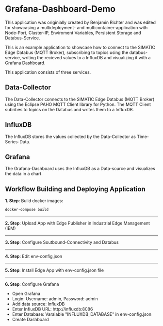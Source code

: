# Grafana-Dashboard-Demo
This application was originially created by Benjamin Richter and was edited for showcasing a multideployment- and multicontainer-application with Node-Port, Cluster-IP, Enviroment Variables, Persistent Storage and Databus-Service.

This is an example application to showcase how to connect to the SIMATIC Edge Databus (MQTT Broker), subscribing to topics using the databus-service, writing the recieved values to a InfluxDB and visualizing it with a Grafana Dashboard. 

This application consists of three services. 

## Data-Collector
The Data-Collector connects to the SIMATIC Edge Databus (MQTT Broker) using the Eclipse PAHO MQTT Client library for Python. The MQTT Client subribes to topics on the Databus and writes them to a InfluxDB.

## InfluxDB

The InfluxDB stores the values collected by the Data-Collector as Time-Series-Data.

## Grafana

The Grafana-Dashboard uses the InfluxDB as a Data-source and visualizes the data in a chart.


## Workflow Building and Deploying Application

__1. Step__: Build docker images:
```
docker-compose build
```

---

__2. Step__: Upload App with Edge Publisher in Industrial Edge Management (IEM)

---

__3. Step__: Configure Soutbound-Connectivity and Databus

---

__4. Step__: Edit env-config.json

---

__5. Step__: Install Edge App with env-config.json file

---

__6. Step__: Configure Grafana
- Open Grafana
- Login: Username: admin, Password: admin
- Add data source: InfluxDB
- Enter InfluxDB URL: http://influxdb:8086
- Enter Database: Varaiable "INFLUXDB_DATABASE" in env-config.json 
- Create Dashboard

